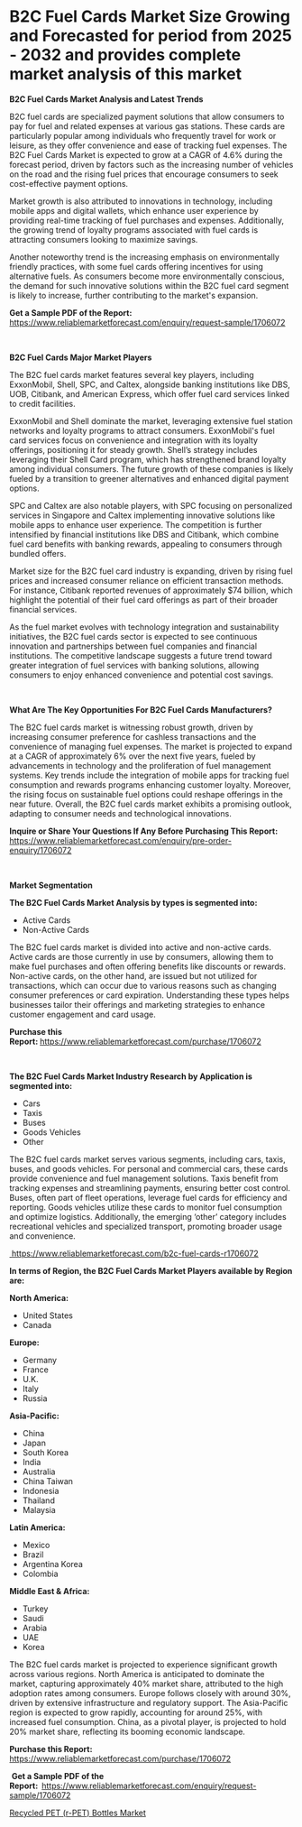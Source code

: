 <p><h1>B2C Fuel Cards Market Size Growing and Forecasted for period from 2025 - 2032 and provides complete market analysis of this market</h1></p><p><strong>B2C Fuel Cards Market Analysis and Latest Trends</strong></p>
<p><p>B2C fuel cards are specialized payment solutions that allow consumers to pay for fuel and related expenses at various gas stations. These cards are particularly popular among individuals who frequently travel for work or leisure, as they offer convenience and ease of tracking fuel expenses. The B2C Fuel Cards Market is expected to grow at a CAGR of 4.6% during the forecast period, driven by factors such as the increasing number of vehicles on the road and the rising fuel prices that encourage consumers to seek cost-effective payment options.</p><p>Market growth is also attributed to innovations in technology, including mobile apps and digital wallets, which enhance user experience by providing real-time tracking of fuel purchases and expenses. Additionally, the growing trend of loyalty programs associated with fuel cards is attracting consumers looking to maximize savings. </p><p>Another noteworthy trend is the increasing emphasis on environmentally friendly practices, with some fuel cards offering incentives for using alternative fuels. As consumers become more environmentally conscious, the demand for such innovative solutions within the B2C fuel card segment is likely to increase, further contributing to the market's expansion.</p></p>
<p><strong>Get a Sample PDF of the Report:&nbsp;</strong> <a href="https://www.reliablemarketforecast.com/enquiry/request-sample/1706072?utm_campaign=3169&utm_medium=2&utm_source=Github&utm_content=ia&utm_term=27032025&utm_id=b2c-fuel-cards">https://www.reliablemarketforecast.com/enquiry/request-sample/1706072</a></p>
<p>&nbsp;</p>
<p><strong>B2C Fuel Cards Major Market Players</strong></p>
<p><p>The B2C fuel cards market features several key players, including ExxonMobil, Shell, SPC, and Caltex, alongside banking institutions like DBS, UOB, Citibank, and American Express, which offer fuel card services linked to credit facilities. </p><p>ExxonMobil and Shell dominate the market, leveraging extensive fuel station networks and loyalty programs to attract consumers. ExxonMobil's fuel card services focus on convenience and integration with its loyalty offerings, positioning it for steady growth. Shell’s strategy includes leveraging their Shell Card program, which has strengthened brand loyalty among individual consumers. The future growth of these companies is likely fueled by a transition to greener alternatives and enhanced digital payment options.</p><p>SPC and Caltex are also notable players, with SPC focusing on personalized services in Singapore and Caltex implementing innovative solutions like mobile apps to enhance user experience. The competition is further intensified by financial institutions like DBS and Citibank, which combine fuel card benefits with banking rewards, appealing to consumers through bundled offers.</p><p>Market size for the B2C fuel card industry is expanding, driven by rising fuel prices and increased consumer reliance on efficient transaction methods. For instance, Citibank reported revenues of approximately $74 billion, which highlight the potential of their fuel card offerings as part of their broader financial services.</p><p>As the fuel market evolves with technology integration and sustainability initiatives, the B2C fuel cards sector is expected to see continuous innovation and partnerships between fuel companies and financial institutions. The competitive landscape suggests a future trend toward greater integration of fuel services with banking solutions, allowing consumers to enjoy enhanced convenience and potential cost savings.</p></p>
<p>&nbsp;</p>
<p><strong>What Are The Key Opportunities For B2C Fuel Cards Manufacturers?</strong></p>
<p><p>The B2C fuel cards market is witnessing robust growth, driven by increasing consumer preference for cashless transactions and the convenience of managing fuel expenses. The market is projected to expand at a CAGR of approximately 6% over the next five years, fueled by advancements in technology and the proliferation of fuel management systems. Key trends include the integration of mobile apps for tracking fuel consumption and rewards programs enhancing customer loyalty. Moreover, the rising focus on sustainable fuel options could reshape offerings in the near future. Overall, the B2C fuel cards market exhibits a promising outlook, adapting to consumer needs and technological innovations.</p></p>
<p><strong>Inquire or Share Your Questions If Any Before Purchasing This Report:</strong> <a href="https://www.reliablemarketforecast.com/enquiry/pre-order-enquiry/1706072?utm_campaign=3169&utm_medium=2&utm_source=Github&utm_content=ia&utm_term=27032025&utm_id=b2c-fuel-cards">https://www.reliablemarketforecast.com/enquiry/pre-order-enquiry/1706072</a></p>
<p>&nbsp;</p>
<p><strong>Market Segmentation</strong></p>
<p><strong>The B2C Fuel Cards Market Analysis by types is segmented into:</strong></p>
<p><ul><li>Active Cards</li><li>Non-Active Cards</li></ul></p>
<p><p>The B2C fuel cards market is divided into active and non-active cards. Active cards are those currently in use by consumers, allowing them to make fuel purchases and often offering benefits like discounts or rewards. Non-active cards, on the other hand, are issued but not utilized for transactions, which can occur due to various reasons such as changing consumer preferences or card expiration. Understanding these types helps businesses tailor their offerings and marketing strategies to enhance customer engagement and card usage.</p></p>
<p><strong>Purchase this Report:&nbsp;</strong><a href="https://www.reliablemarketforecast.com/purchase/1706072?utm_campaign=3169&utm_medium=2&utm_source=Github&utm_content=ia&utm_term=27032025&utm_id=b2c-fuel-cards">https://www.reliablemarketforecast.com/purchase/1706072</a></p>
<p>&nbsp;</p>
<p><strong>The B2C Fuel Cards Market Industry Research by Application is segmented into:</strong></p>
<p><ul><li>Cars</li><li>Taxis</li><li>Buses</li><li>Goods Vehicles</li><li>Other</li></ul></p>
<p><p>The B2C fuel cards market serves various segments, including cars, taxis, buses, and goods vehicles. For personal and commercial cars, these cards provide convenience and fuel management solutions. Taxis benefit from tracking expenses and streamlining payments, ensuring better cost control. Buses, often part of fleet operations, leverage fuel cards for efficiency and reporting. Goods vehicles utilize these cards to monitor fuel consumption and optimize logistics. Additionally, the emerging ‘other’ category includes recreational vehicles and specialized transport, promoting broader usage and convenience.</p></p>
<p><a href="https://www.reliablemarketforecast.com/b2c-fuel-cards-r1706072?utm_campaign=3169&utm_medium=2&utm_source=Github&utm_content=ia&utm_term=27032025&utm_id=b2c-fuel-cards">&nbsp;https://www.reliablemarketforecast.com/b2c-fuel-cards-r1706072</a></p>
<p><strong>In terms of Region, the B2C Fuel Cards Market Players available by Region are:</strong></p>
<p>
    <p> <strong> North America: </strong>
        <ul>
            <li>United States</li>
            <li>Canada</li>
        </ul>
        </p> 
    <p> <strong> Europe: </strong>
        <ul>
            <li>Germany</li>
            <li>France</li>
            <li>U.K.</li>
            <li>Italy</li>
            <li>Russia</li>
        </ul>
        </p> 
    <p> <strong> Asia-Pacific: </strong>
        <ul>
            <li>China</li>
            <li>Japan</li>
            <li>South Korea</li>
            <li>India</li>
            <li>Australia</li>
            <li>China Taiwan</li>
            <li>Indonesia</li>
            <li>Thailand</li>
            <li>Malaysia</li>
        </ul>
        </p> 
    <p> <strong> Latin America: </strong>
        <ul>
            <li>Mexico</li>
            <li>Brazil</li>
            <li>Argentina Korea</li>
            <li>Colombia</li>
        </ul>
        </p> 
    <p> <strong> Middle East & Africa: </strong>
        <ul>
            <li>Turkey</li>
            <li>Saudi</li>
            <li>Arabia</li>
            <li>UAE</li>
            <li>Korea</li>
        </ul>
    </p>
    </p>
<p><p>The B2C fuel cards market is projected to experience significant growth across various regions. North America is anticipated to dominate the market, capturing approximately 40% market share, attributed to the high adoption rates among consumers. Europe follows closely with around 30%, driven by extensive infrastructure and regulatory support. The Asia-Pacific region is expected to grow rapidly, accounting for around 25%, with increased fuel consumption. China, as a pivotal player, is projected to hold 20% market share, reflecting its booming economic landscape.</p></p>
<p><strong>Purchase this Report: </strong><a href="https://www.reliablemarketforecast.com/purchase/1706072?utm_campaign=3169&utm_medium=2&utm_source=Github&utm_content=ia&utm_term=27032025&utm_id=b2c-fuel-cards">https://www.reliablemarketforecast.com/purchase/1706072</a></p>
<p>&nbsp;<strong>Get a Sample PDF of the Report:&nbsp;&nbsp;</strong><a href="https://www.reliablemarketforecast.com/enquiry/request-sample/1706072?utm_campaign=3169&utm_medium=2&utm_source=Github&utm_content=ia&utm_term=27032025&utm_id=b2c-fuel-cards">https://www.reliablemarketforecast.com/enquiry/request-sample/1706072</a></p>
<p><strong></strong></p>
<p><p><a href="https://github.com/viohlbrenksf/Market-Research-Report-List-1/blob/main/recycled-pet-r-pet-bottles-market.md?utm_campaign=3169&utm_medium=2&utm_source=Github&utm_content=ia&utm_term=27032025&utm_id=b2c-fuel-cards">Recycled PET (r-PET) Bottles Market</a></p></p>